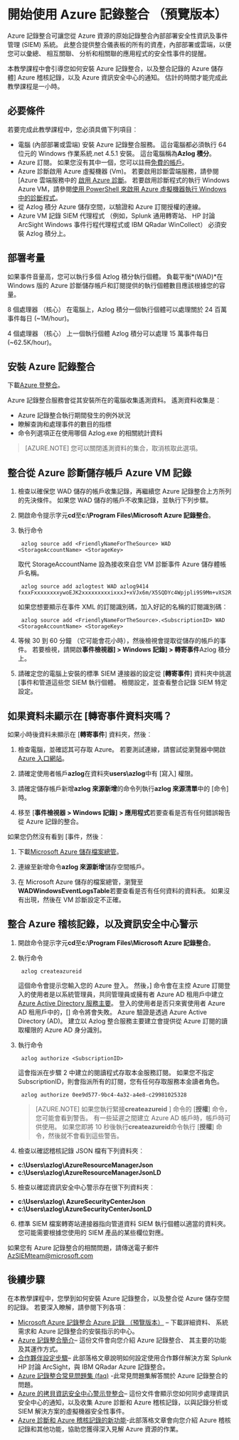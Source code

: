 <properties
   pageTitle="開始使用 Azure 記錄整合 |Microsoft Azure"
   description="瞭解如何安裝 Azure 記錄整合服務，以及整合從 Azure 儲存空間、 Azure 稽核記錄和 Azure 資訊安全中心警示的記錄。"
   services="security"
   documentationCenter="na"
   authors="TomShinder"
   manager="MBaldwin"
   editor="TerryLanfear"/>

<tags
   ms.service="security"
   ms.devlang="na"
   ms.topic="article"
   ms.tgt_pltfrm="na"
   ms.workload="na"
   ms.date="08/24/2016"
   ms.author="TomSh"/>

# <a name="get-started-with-azure-log-integration-preview"></a>開始使用 Azure 記錄整合 （預覽版本）

Azure 記錄整合可讓您從 Azure 資源的原始記錄整合內部部署安全性資訊及事件管理 (SIEM) 系統。 此整合提供整合儀表板的所有的資產，內部部署或雲端，以便您可以彙總、 相互關聯、 分析和相關聯的應用程式的安全性事件的提醒。

本教學課程中會引導您如何安裝 Azure 記錄整合，以及整合記錄的 Azure 儲存體] Azure 稽核記錄，以及 Azure 資訊安全中心的通知。 估計的時間才能完成此教學課程是一小時。

## <a name="prerequisites"></a>必要條件

若要完成此教學課程中，您必須具備下列項目︰

- 電腦 (內部部署或雲端) 安裝 Azure 記錄整合服務。 這台電腦都必須執行 64 位元的 Windows 作業系統.net 4.5.1 安裝。 這台電腦稱為**Azlog 積分**。
- Azure 訂閱。 如果您沒有其中一個，您可以註冊[免費的帳戶](https://azure.microsoft.com/free/)。
- Azure 診斷啟用 Azure 虛擬機器 (Vm)。 若要啟用診斷雲端服務，請參閱[Azure 雲端服務中的 [啟用 Azure 診斷](../cloud-services/cloud-services-dotnet-diagnostics.md)。 若要啟用診斷程式的執行 Windows Azure VM，請參閱[使用 PowerShell 來啟用 Azure 虛擬機器執行 Windows 中的診斷程式](../virtual-machines/virtual-machines-windows-ps-extensions-diagnostics.md)。
- 從 Azlog 積分 Azure 儲存空間，以驗證和 Azure 訂閱授權的連線。
- Azure VM 記錄 SIEM 代理程式 （例如，Splunk 通用轉寄站、 HP 討論 ArcSight Windows 事件行程代理程式或 IBM QRadar WinCollect） 必須安裝 Azlog 積分上。

## <a name="deployment-considerations"></a>部署考量

如果事件音量高，您可以執行多個 Azlog 積分執行個體。 負載平衡*(WAD)*在 Windows 版的 Azure 診斷儲存帳戶和訂閱提供的執行個體數目應該根據您的容量。

8 個處理器 （核心） 在電腦上，Azlog 積分一個執行個體可以處理關於 24 百萬事件每日 (~1M/hour)。

4 個處理器 （核心） 上一個執行個體 Azlog 積分可以處理 15 萬事件每日 (~62.5K/hour)。

## <a name="install-azure-log-integration"></a>安裝 Azure 記錄整合

下載[Azure 登整合](https://www.microsoft.com/download/details.aspx?id=53324)。

Azure 記錄整合服務會從其安裝所在的電腦收集遙測資料。  遙測資料收集是︰

- Azure 記錄整合執行期間發生的例外狀況
- 瞭解查詢和處理事件的數目的指標
- 命令列選項正在使用哪個 Azlog.exe 的相關統計資料

> [AZURE.NOTE] 您可以關閉遙測資料的集合，取消核取此選項。

## <a name="integrate-azure-vm-logs-from-your-azure-diagnostics-storage-accounts"></a>整合從 Azure 診斷儲存帳戶 Azure VM 記錄

1. 檢查以確保您 WAD 儲存的帳戶收集記錄，再繼續您 Azure 記錄整合上方所列的先決條件。 如果您 WAD 儲存的帳戶不收集記錄，並執行下列步驟。

2. 開啟命令提示字元**cd**至**c:\Program Files\Microsoft Azure 記錄整合**。

3. 執行命令

        azlog source add <FriendlyNameForTheSource> WAD <StorageAccountName> <StorageKey>

      取代 StorageAccountName 設為接收來自您 VM 診斷事件 Azure 儲存體帳戶名稱。

        azlog source add azlogtest WAD azlog9414 fxxxFxxxxxxxxywoEJK2xxxxxxxxxixxxJ+xVJx6m/X5SQDYc4Wpjpli9S9Mm+vXS2RVYtp1mes0t9H5cuqXEw==

      如果您想要顯示在事件 XML 的訂閱識別碼，加入好記的名稱的訂閱識別碼︰

        azlog source add <FriendlyNameForTheSource>.<SubscriptionID> WAD <StorageAccountName> <StorageKey>

4. 等候 30 到 60 分鐘 （它可能會花小時），然後檢視會提取從儲存的帳戶的事件。 若要檢視，請開啟**事件檢視器] > Windows 記錄] > 轉寄事件**Azlog 積分上。

5. 請確定您的電腦上安裝的標準 SIEM 連接器的設定從 [**轉寄事件**] 資料夾中挑選 [事件和管道這些您 SIEM 執行個體。 檢閱設定，並查看整合記錄 SIEM 特定設定。

## <a name="what-if-data-is-not-showing-up-in-the-forwarded-events-folder"></a>如果資料未顯示在 [轉寄事件資料夾嗎？

如果小時後資料未顯示在 [**轉寄事件**] 資料夾，然後︰

1. 檢查電腦，並確認其可存取 Azure。 若要測試連線，請嘗試從瀏覽器中開啟[Azure 入口網站](http://portal.azure.com)。

2. 請確定使用者帳戶**azlog**在資料夾**users\azlog**中有 [寫入] 權限。

3. 請確定儲存帳戶新增**azlog 來源新增**的命令列執行**azlog 來源清單**中的 [命令] 時。
4. 移至 [**事件檢視器 > Windows 記錄] > 應用程式**若要查看是否有任何錯誤報告從 Azure 記錄的整合。

如果您仍然沒有看到 [事件，然後︰

1. 下載[Microsoft Azure 儲存檔案總管](http://storageexplorer.com/)。

2. 連線至新增命令**azlog 來源新增**儲存空間帳戶。

3. 在 Microsoft Azure 儲存的檔案總管，瀏覽至**WADWindowsEventLogsTable**若要查看是否有任何資料的資料表。 如果沒有出現，然後在 VM 診斷設定不正確。

## <a name="integrate-azure-audit-logs-and-security-center-alerts"></a>整合 Azure 稽核記錄，以及資訊安全中心警示

1. 開啟命令提示字元**cd**至**c:\Program Files\Microsoft Azure 記錄整合**。

2. 執行命令

        azlog createazureid

      這個命令會提示您輸入您的 Azure 登入。 然後，] 命令會在主控 Azure 訂閱登入的使用者是以系統管理員，共同管理員或擁有者 Azure AD 租用戶中建立[Azure Active Directory 服務主要](../active-directory/active-directory-application-objects.md)。 登入的使用者是否只來賓使用者 Azure AD 租用戶中的，[] 命令將會失敗。 Azure 驗證是透過 Azure Active Directory (AD)。  建立以 Azlog 整合服務主要建立會提供從 Azure 訂閱的讀取權限的 Azure AD 身分識別。

3. 執行命令

        azlog authorize <SubscriptionID>

      這會指派在步驟 2 中建立的閱讀程式存取本金服務訂閱。 如果您不指定 SubscriptionID，則會指派所有的訂閱，您有任何存取服務本金讀者角色。

        azlog authorize 0ee9d577-9bc4-4a32-a4e8-c29981025328

      > [AZURE.NOTE] 如果您執行緊接**createazureid** ] 命令的 [**授權**] 命令，您可能會看到警告。 有一些延遲之間建立 Azure AD 帳戶時，帳戶時可供使用。 如果您即將 10 秒後執行**createazureid**命令執行 [**授權**] 命令，然後就不會看到這些警告。

4. 檢查以確認稽核記錄 JSON 檔有下列資料夾︰

  - **c:\Users\azlog\AzureResourceManagerJson**
  - **c:\Users\azlog\AzureResourceManagerJsonLD**

5. 檢查以確認資訊安全中心警示存在很下列資料夾︰

  - **c:\Users\azlog\ AzureSecurityCenterJson**
  - **c:\Users\azlog\AzureSecurityCenterJsonLD**

6. 標準 SIEM 檔案轉寄站連接器指向管道資料 SIEM 執行個體以適當的資料夾。 您可能需要根據您使用的 SIEM 產品的某些欄位對應。

如果您有 Azure 記錄整合的相關問題，請傳送電子郵件[AzSIEMteam@microsoft.com](mailto:AzSIEMteam@microsoft.com)

## <a name="next-steps"></a>後續步驟

在本教學課程中，您學到如何安裝 Azure 記錄整合，以及整合從 Azure 儲存空間的記錄。 若要深入瞭解，請參閱下列各項︰

- [Microsoft Azure 記錄整合 Azure 記錄 （預覽版本）](https://www.microsoft.com/download/details.aspx?id=53324) – 下載詳細資料、 系統需求和 Azure 記錄整合的安裝指示的中心。
- [Azure 記錄整合簡介](security-azure-log-integration-overview.md)– 這份文件會向您介紹 Azure 記錄整合、 其主要的功能及其運作方式。
- [合作夥伴設定步驟](https://blogs.msdn.microsoft.com/azuresecurity/2016/08/23/azure-log-siem-configuration-steps/)– 此部落格文章說明如何設定使用合作夥伴解決方案 Splunk HP 討論 ArcSight，與 IBM QRadar Azure 記錄整合。
- [Azure 記錄整合常見問題集 (faq)](security-azure-log-integration-faq.md) -此常見問題集解答關於 Azure 記錄整合的問題。
- [Azure 的拷貝資訊安全中心警示登整合](../security-center/security-center-integrating-alerts-with-log-integration.md)– 這份文件會顯示您如何同步處理資訊安全中心的通知，以及收集 Azure 診斷和 Azure 稽核記錄，以與記錄分析或 SIEM 解決方案的虛擬機器安全性事件。
- [Azure 診斷和 Azure 稽核記錄的新功能](https://azure.microsoft.com/blog/new-features-for-azure-diagnostics-and-azure-audit-logs/)-此部落格文章會向您介紹 Azure 稽核記錄和其他功能，協助您獲得深入見解 Azure 資源的作業。
